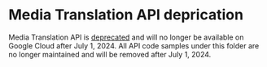 # Media Translation API deprication

Media Translation API is [deprecated] and will no longer be available on Google Cloud after July 1, 2024.
All API code samples under this folder are no longer maintained and will be removed after July 1, 2024.

[deprecated]: https://cloud.google.com/translate/media/docs/deprecations
